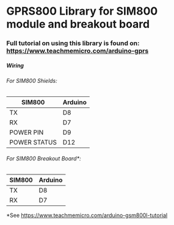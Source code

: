 # GPRS800 Library for SIM800 module and breakout board

### Full tutorial on using this library is found on: https://www.teachmemicro.com/arduino-gprs

##### Wiring

###### For SIM800 Shields:

SIM800 | Arduino
------ | -------
TX|D8
RX|D7
POWER PIN|D9
POWER STATUS|D12

###### For SIM800 Breakout Board*:

SIM800 | Arduino
------ | -------
TX|D8
RX|D7

*See https://www.teachmemicro.com/arduino-gsm800l-tutorial
